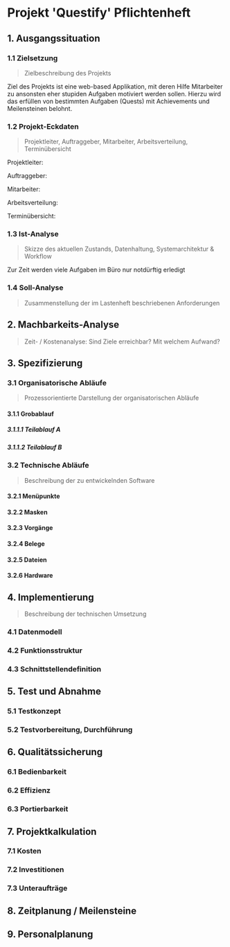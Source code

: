 # Projekt 'Questify' Pflichtenheft


## 1. Ausgangssituation
### 1.1 Zielsetzung
> Zielbeschreibung des Projekts

Ziel des Projekts ist eine web-based Applikation, mit deren Hilfe Mitarbeiter zu ansonsten eher stupiden Aufgaben motiviert werden sollen.
Hierzu wird das erfüllen von bestimmten Aufgaben (Quests) mit Achievements und Meilensteinen belohnt.

### 1.2 Projekt-Eckdaten
> Projektleiter, Auftraggeber, Mitarbeiter, Arbeitsverteilung, Terminübersicht

Projektleiter: 

Auftraggeber: 

Mitarbeiter: 

Arbeitsverteilung: 

Terminübersicht: 


### 1.3 Ist-Analyse
> Skizze des aktuellen Zustands, Datenhaltung, Systemarchitektur & Workflow

Zur Zeit werden viele Aufgaben im Büro nur notdürftig erledigt

### 1.4 Soll-Analyse
> Zusammenstellung der im Lastenheft beschriebenen Anforderungen

## 2. Machbarkeits-Analyse
> Zeit- / Kostenanalyse: Sind Ziele erreichbar? Mit welchem Aufwand?

## 3. Spezifizierung
### 3.1 Organisatorische Abläufe
> Prozessorientierte Darstellung der organisatorischen Abläufe

#### 3.1.1 Grobablauf
##### 3.1.1.1 Teilablauf A
##### 3.1.1.2 Teilablauf B

### 3.2 Technische Abläufe
> Beschreibung der zu entwickelnden Software

#### 3.2.1 Menüpunkte
#### 3.2.2 Masken
#### 3.2.3 Vorgänge
#### 3.2.4 Belege
#### 3.2.5 Dateien
#### 3.2.6 Hardware

## 4. Implementierung
> Beschreibung der technischen Umsetzung

### 4.1 Datenmodell
### 4.2 Funktionsstruktur
### 4.3 Schnittstellendefinition

## 5. Test und Abnahme
### 5.1 Testkonzept
### 5.2 Testvorbereitung, Durchführung

## 6. Qualitätssicherung
### 6.1 Bedienbarkeit
### 6.2 Effizienz
### 6.3 Portierbarkeit

## 7. Projektkalkulation
### 7.1 Kosten
### 7.2 Investitionen
### 7.3 Unteraufträge

## 8. Zeitplanung / Meilensteine

## 9. Personalplanung